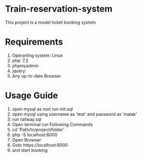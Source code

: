 
# Train-reservation-system

This project is a model ticket booking system

# Requirements
1. Operarting system: Linux
2. php: 7.2
3. phpmyadmin
4. jquery:
5. Any up-to-date Browser

# Usage Guide
1. open mysql as root run init.sql
2. open mysql using username as 'test' and password as 'malak'
3. run railway.sql
4. Open terminal run Following Commands
5. cd 'Path/to/project/folder'
6. php -S localhost:8000
7. Open Browser
8. Goto https://localhost:8000
9. and start booking
